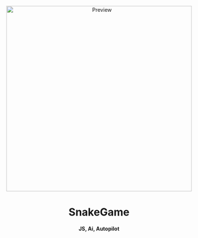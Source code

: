 <div align="center">
    <br>    
    <img 
        alt="Preview"
        src="https://github.com/iFrosta/SnakeGame/blob/master/SnakeGame/img/SnakePreview.png"
        width=500px
    />
  <h1>SnakeGame</h1>
  <strong>JS, Ai, Autopilot</strong>
</div>
